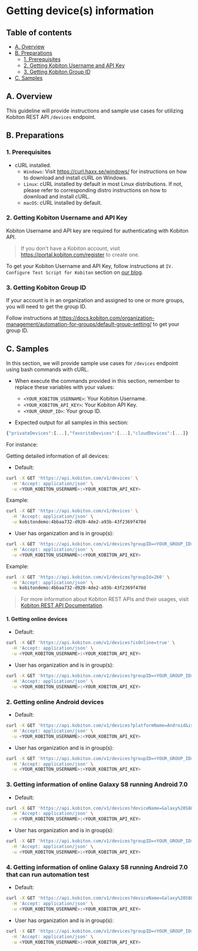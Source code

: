 # Getting device(s) information

## Table of contents
- [A. Overview](#a-overview)
- [B. Preparations](#b-preparations)
  - [1. Prerequisites](#1-prerequisites)
  - [2. Getting Kobiton Username and API Key](#2-getting-kobiton-username-and-api-key)
  - [3. Getting Kobiton Group ID](#3-getting-kobiton-group-id)
- [C. Samples](#c-samples)

## A. Overview
This guideline will provide instructions and sample use cases for utilizing Kobiton REST API `/devices` endpoint.

## B. Preparations
### 1. Prerequisites
- cURL installed.
  - `Windows`: Visit https://curl.haxx.se/windows/ for instructions on how to download and install cURL on Windows.
  - `Linux`: cURL installed by default in most Linux distributions. If not, please refer to corresponding distro instructions on how to download and install cURL.
  - `macOS`: cURL installed by default.

### 2. Getting Kobiton Username and API Key
Kobiton Username and API key are required for authenticating with Kobiton API.

> If you don't have a Kobiton account, visit https://portal.kobiton.com/register to create one.

To get your Kobiton Username and API Key, follow instructions at `IV. Configure Test Script for Kobiton` section on [our blog](https://kobiton.com/blog/tutorial/parallel-testing-selenium-webdriver/).

### 3. Getting Kobiton Group ID
If your account is in an organization and assigned to one or more groups, you will need to get the group ID.

Follow instructions at https://docs.kobiton.com/organization-management/automation-for-groups/default-group-setting/ to get your group ID.

## C. Samples

In this section, we will provide sample use cases for `/devices` endpoint using bash commands with cURL.

- When execute the commands provided in this section, remember to replace these variables with your values:
  - `<YOUR_KOBITON_USERNAME>`: Your Kobiton Username.
  - `<YOUR_KOBITON_API_KEY>`: Your Kobiton API Key.
  - `<YOUR_GROUP_ID>`: Your group ID.

- Expected output for all samples in this section:
```javascript
{"privateDevices":[...],"favoriteDevices":[...],"cloudDevices":[...]}
```

For instance: 

Getting detailed information of all devices:

- Default:
```bash
curl -X GET 'https://api.kobiton.com/v1/devices' \
  -H 'Accept: application/json' \
  -u <YOUR_KOBITON_USERNAME>:<YOUR_KOBITON_API_KEY>
```

Example:
```bash
curl -X GET 'https://api.kobiton.com/v1/devices' \
  -H 'Accept: application/json' \
  -u kobitondemo:4bbaa732-d920-4de2-a93b-43f2369f478d
```

- User has organization and is in group(s):
```bash
curl -X GET 'https://api.kobiton.com/v1/devices?groupID=<YOUR_GROUP_ID>' \
  -H 'Accept: application/json' \
  -u <YOUR_KOBITON_USERNAME>:<YOUR_KOBITON_API_KEY>
```

Example:
```bash
curl -X GET 'https://api.kobiton.com/v1/devices?groupId=260' \
  -H 'Accept: application/json' \
  -u kobitondemo:4bbaa732-d920-4de2-a93b-43f2369f478d
```

> For more information about Kobiton REST APIs and their usages, visit [Kobiton REST API Documentation](https://api.kobiton.com/docs/).

#### 1. Getting online devices
- Default:
```bash
curl -X GET 'https://api.kobiton.com/v1/devices?isOnline=true' \
  -H 'Accept: application/json' \
  -u <YOUR_KOBITON_USERNAME>:<YOUR_KOBITON_API_KEY>
```

- User has organization and is in group(s):
```bash
curl -X GET 'https://api.kobiton.com/v1/devices?groupID=<YOUR_GROUP_ID>&isOnline=true' \
  -H 'Accept: application/json' \
  -u <YOUR_KOBITON_USERNAME>:<YOUR_KOBITON_API_KEY>
```

### 2. Getting online Android devices
- Default:
```bash
curl -X GET 'https://api.kobiton.com/v1/devices?platformName=Android&isOnline=true' \
  -H 'Accept: application/json' \
  -u <YOUR_KOBITON_USERNAME>:<YOUR_KOBITON_API_KEY>
```

- User has organization and is in group(s):
```bash
curl -X GET 'https://api.kobiton.com/v1/devices?groupID=<YOUR_GROUP_ID>&platformName=Android&isOnline=true' \
  -H 'Accept: application/json' \
  -u <YOUR_KOBITON_USERNAME>:<YOUR_KOBITON_API_KEY>
```

### 3. Getting information of online Galaxy S8 running Android 7.0
- Default:
```bash
curl -X GET 'https://api.kobiton.com/v1/devices?deviceName=Galaxy%20S8&platformName=Android&isOnline=true' \
  -H 'Accept: application/json' \
  -u <YOUR_KOBITON_USERNAME>:<YOUR_KOBITON_API_KEY>
```

- User has organization and is in group(s):
```bash
curl -X GET 'https://api.kobiton.com/v1/devices?groupID=<YOUR_GROUP_ID>&deviceName=Galaxy%20S8&platformName=Android&isOnline=true' \
  -H 'Accept: application/json' \
  -u <YOUR_KOBITON_USERNAME>:<YOUR_KOBITON_API_KEY>
```


### 4. Getting information of online Galaxy S8 running Android 7.0 that can run automation test
- Default:
```bash
curl -X GET 'https://api.kobiton.com/v1/devices?deviceName=Galaxy%20S8&platformName=Android&isOnline=true&appiumDisabled=false' \
  -H 'Accept: application/json' \
  -u <YOUR_KOBITON_USERNAME>:<YOUR_KOBITON_API_KEY>
```

- User has organization and is in group(s):
```bash
curl -X GET 'https://api.kobiton.com/v1/devices?groupID=<YOUR_GROUP_ID>&deviceName=Galaxy%20S8&platformName=Android&isOnline=true&appiumDisabled=false' \
  -H 'Accept: application/json' \
  -u <YOUR_KOBITON_USERNAME>:<YOUR_KOBITON_API_KEY>
```
